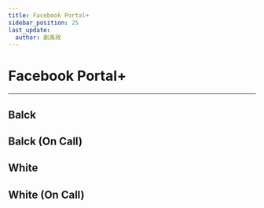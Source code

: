 ```yaml
---
title: Facebook Portal+
sidebar_position: 25
last_update:
  author: 蒯美政
---
```


# Facebook Portal+

---

## Balck

## Balck (On Call)

## White

## White (On Call)